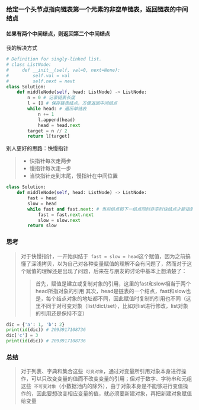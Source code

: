 ### 给定一个头节点指向链表第一个元素的非空单链表，返回链表的中间结点
#### 如果有两个中间结点，则返回第二个中间结点

我的解决方式
```python
# Definition for singly-linked list.
# class ListNode:
#     def __init__(self, val=0, next=None):
#         self.val = val
#         self.next = next
class Solution:
    def middleNode(self, head: ListNode) -> ListNode:
        n = 0 # 记录链表长度
        l = [] # 保存链表结点，方便返回中间结点
        while head: # 遍历单链表
            n += 1
            l.append(head)
            head = head.next
        target = n // 2 
        return l[target]
```
别人更好的思路：快慢指针
> * 快指针每次走两步
> * 慢指针每次走一步
> * 当快指针走到末尾，慢指针在中间位置
```python
class Solution:
    def middleNode(self, head: ListNode) -> ListNode:
        fast = head
        slow = head
        while fast and fast.next: # 当前结点和下一结点同时非空时快结点才能指到下下个结点
            fast = fast.next.next
            slow = slow.next
        return slow
```
### 思考
> 对于快慢指针，一开始纠结于` fast = slow = head`这个赋值，因为之前搞懂了深浅拷贝，以为自己对各种变量赋值的理解不会有问题了，然而对于这个赋值的理解还是出现了问题，后来在与朋友的讨论中基本上想清楚了：
>> 首先，赋值是建立或复制对象的引用，这里的fast和slow相当于两个head所指对象的引用
>> 其次，head是链表的一个结点，fast和slow也是，每个结点对象的地址都不同，因此赋值时复制的引用也不同（这里不同于对可变对象（list/dict/set），比如对list进行修改，list对象的引用还是保持不变）
```python
dic = {'a': 1, 'b': 2}
print(id(dic)) # 2093917108736
dic['c'] = 3
print(id(dic)) # 2093917108736
```

### 总结
> 对于列表、字典和集合这些` 可变对象`，通过对变量所引用对象本身进行操作，可以只改变变量的值而不改变变量的引用；但对于数字、字符串和元组这些` 不可变对象`（小数据池内的除外），由于对象本身是不能够进行变值操作的，因此要想改变相应变量的值，就必须要新建对象，再把新建对象赋值给变量